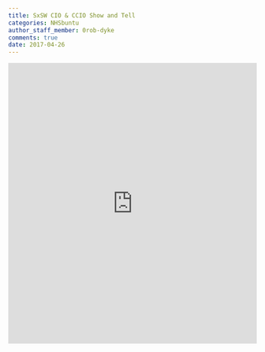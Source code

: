 ```yaml
---
title: SxSW CIO & CCIO Show and Tell
categories: NHSbuntu
author_staff_member: 0rob-dyke
comments: true
date: 2017-04-26
---
```


<style>
.responsive-wrap iframe{ max-width: 100%;}
</style>
<div class="responsive-wrap">
<!-- this is the embed code provided by Google -->
<iframe src="https://docs.google.com/presentation/d/e/2PACX-1vTnReE1k34QyfmDYrIeV3o1w1EYkuEUIBm1D2y7OWtEwpb23vzQtSHRW8u1MpejGzunZ9_4apzVNDsr/embed?start=false&loop=true&delayms=3000" frameborder="0" width="960" height="569" allowfullscreen="true" mozallowfullscreen="true" webkitallowfullscreen="true"></iframe>
<!-- Google embed ends -->
</div>

